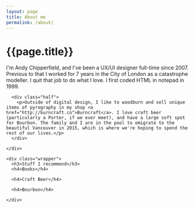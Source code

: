 ```yaml
---
layout: page
title: About me
permalink: /about/
---
```


<div class="about">
  <div class="page-content">
    <div class="wrapper">
      <div class="half"><h1>{{page.title}}</h1>
      <p>I'm Andy Chipperfield, and I've been a UX/UI designer full-time since 2007. Previous to that I worked for 7 years in the City of London as a catastrophe modeller. I quit that job to do what I love. I first coded HTML in notepad in 1999. </p>
      </div>

      <div class="half">
        <p>Outside of digital design, I like to woodburn and sell unique items of pyrography in my shop <a href="http://burncraft.co">Burncraft</a>. I love craft beer (particularly a Porter, if we ever meet), and have a large soft spot for Bourbon. The family and I are in the pool to emigrate to the beautiful Vancouver in 2015, which is where we're hoping to spend the rest of our lives.</p>
      </div>

    </div>

    <div class="wrapper">
      <h3>Stuff I recommend</h3>
      <h4>Books</h4>

      <h4>Craft Beer</h4>

      <h4>Bourbon</h4>

    </div>
